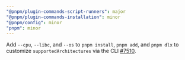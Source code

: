 ```yaml
---
"@pnpm/plugin-commands-script-runners": major
"@pnpm/plugin-commands-installation": minor
"@pnpm/config": minor
"pnpm": minor
---
```


Add `--cpu`, `--libc`, and `--os` to `pnpm install`, `pnpm add`, and `pnpm dlx` to customize `supportedArchitectures` via the CLI [#7510](https://github.com/pnpm/pnpm/issues/7510).

